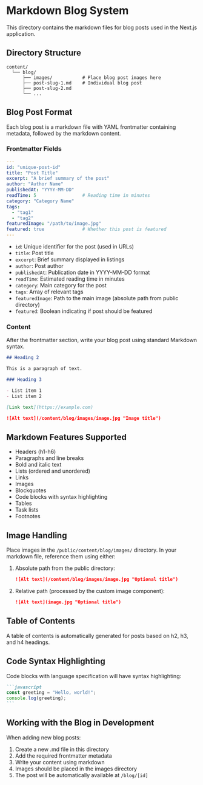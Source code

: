 # Markdown Blog System

This directory contains the markdown files for blog posts used in the Next.js application.

## Directory Structure

```
content/
  └── blog/
      ├── images/           # Place blog post images here
      ├── post-slug-1.md    # Individual blog post
      ├── post-slug-2.md
      └── ...
```

## Blog Post Format

Each blog post is a markdown file with YAML frontmatter containing metadata, followed by the markdown content.

### Frontmatter Fields

```yaml
---
id: "unique-post-id"
title: "Post Title"
excerpt: "A brief summary of the post"
author: "Author Name"
publishedAt: "YYYY-MM-DD"
readTime: 5                 # Reading time in minutes
category: "Category Name"
tags:
  - "tag1"
  - "tag2"
featuredImage: "/path/to/image.jpg"
featured: true              # Whether this post is featured
---
```

- `id`: Unique identifier for the post (used in URLs)
- `title`: Post title
- `excerpt`: Brief summary displayed in listings
- `author`: Post author
- `publishedAt`: Publication date in YYYY-MM-DD format
- `readTime`: Estimated reading time in minutes
- `category`: Main category for the post
- `tags`: Array of relevant tags
- `featuredImage`: Path to the main image (absolute path from public directory)
- `featured`: Boolean indicating if post should be featured

### Content

After the frontmatter section, write your blog post using standard Markdown syntax.

```markdown
## Heading 2

This is a paragraph of text.

### Heading 3

- List item 1
- List item 2

[Link text](https://example.com)

![Alt text](/content/blog/images/image.jpg "Image title")

```

## Markdown Features Supported

- Headers (h1-h6)
- Paragraphs and line breaks
- Bold and italic text
- Lists (ordered and unordered)
- Links
- Images
- Blockquotes
- Code blocks with syntax highlighting
- Tables
- Task lists
- Footnotes

## Image Handling

Place images in the `/public/content/blog/images/` directory. In your markdown file, reference them using either:

1. Absolute path from the public directory:
   ```markdown
   ![Alt text](/content/blog/images/image.jpg "Optional title")
   ```

2. Relative path (processed by the custom image component):
   ```markdown
   ![Alt text](image.jpg "Optional title")
   ```

## Table of Contents

A table of contents is automatically generated for posts based on h2, h3, and h4 headings.

## Code Syntax Highlighting

Code blocks with language specification will have syntax highlighting:

````markdown
```javascript
const greeting = "Hello, world!";
console.log(greeting);
```
````

## Working with the Blog in Development

When adding new blog posts:

1. Create a new .md file in this directory
2. Add the required frontmatter metadata
3. Write your content using markdown
4. Images should be placed in the images directory
5. The post will be automatically available at `/blog/[id]`
